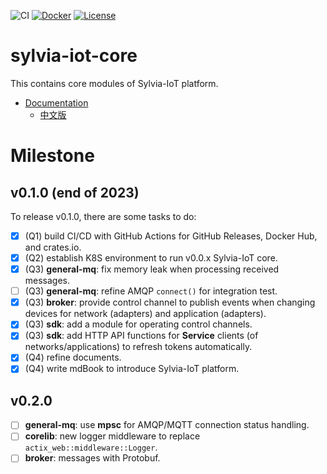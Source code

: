![CI](https://github.com/woofdogtw/sylvia-iot-core/actions/workflows/build-test.yaml/badge.svg)
[![Docker](https://img.shields.io/docker/v/woofdogtw/sylvia-iot-core?label=docker&logo=docker)](https://hub.docker.com/r/woofdogtw/sylvia-iot-core)
[![License](https://img.shields.io/badge/license-MIT-blue.svg)](LICENSE)

# sylvia-iot-core

This contains core modules of Sylvia-IoT platform.

- [Documentation](https://woofdogtw.github.io/sylvia-iot-core)
    - [中文版](https://woofdogtw.github.io/sylvia-iot-core/book-zh-TW)

# Milestone

## v0.1.0 (end of 2023)

To release v0.1.0, there are some tasks to do:

- [x] (Q1) build CI/CD with GitHub Actions for GitHub Releases, Docker Hub, and crates.io.
- [X] (Q2) establish K8S environment to run v0.0.x Sylvia-IoT core.
- [X] (Q3) **general-mq**: fix memory leak when processing received messages.
- [ ] (Q3) **general-mq**: refine AMQP `connect()` for integration test.
- [X] (Q3) **broker**: provide control channel to publish events when changing devices for network (adapters) and application (adapters).
- [X] (Q3) **sdk**: add a module for operating control channels.
- [X] (Q3) **sdk**: add HTTP API functions for **Service** clients (of networks/applications) to refresh tokens automatically.
- [X] (Q4) refine documents.
- [X] (Q4) write mdBook to introduce Sylvia-IoT platform.

## v0.2.0

- [ ] **general-mq**: use **mpsc** for AMQP/MQTT connection status handling.
- [ ] **corelib**: new logger middleware to replace `actix_web::middleware::Logger`.
- [ ] **broker**: messages with Protobuf.
